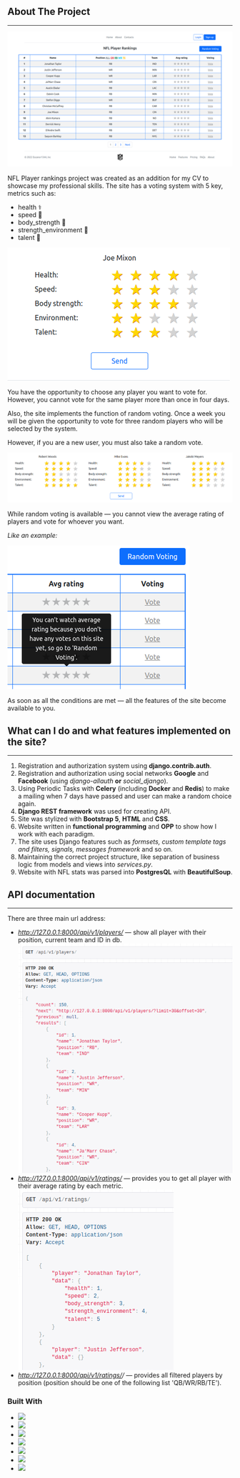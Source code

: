 ## About The Project
___

![First](mainapp/static/images/Example1.png)

NFL Player rankings project was created as an addition for my CV to showcase my professional skills. The site has a 
voting system with 5 key, metrics such as:
+ health :medical_symbol:
+ speed :runner:
+ body_strength :muscle:
+ strength_environment :busts_in_silhouette:
+ talent :crown:	

![Second](mainapp/static/images/Example2.png)

You have the opportunity to choose any player you want to vote for.
However, you cannot vote for the same player more than once in four days.

Also, the site implements the function of random voting. Once a week you will be given the opportunity
to vote for three random players who will be selected by the system.

However, if you are a new user, you must also take a random vote.

![Third](mainapp/static/images/Example3.png)

While random voting is available — you cannot view the average rating of players and vote for whoever you want.

*Like an example:*

![Fourth](mainapp/static/images/Example4.png)

As soon as all the conditions are met — all the features of the site become available to you.

## What can I do and what features implemented on the site?
___
1. Registration and authorization system using **django.contrib.auth**.
2. Registration and authorization using social networks **Google** and **Facebook** (using *django-allauth* **or** *social_django*).
3. Using Periodic Tasks with **Celery** (including **Docker** and **Redis**) to make a mailing when 7 days have passed and user 
   can make a random choice again.
4. **Django REST framework** was used for creating API.
5. Site was stylized with **Bootstrap 5**, **HTML** and **CSS**.
6. Website written in **functional programming** and **OPP** to show how I work with each paradigm.
7. The site uses Django features such as *formsets, custom template tags and filters, signals, messages framework* and so on.
8. Maintaining the correct project structure, like separation of business logic from models and views into *services.py*. 
9. Website with NFL stats was parsed into **PostgresQL** with **BeautifulSoup**.

## API documentation
___

There are three main url address:

+ *http://127.0.0.1:8000/api/v1/players/*  — show all player with their position, current team and ID in db.
![Fifth](mainapp/static/images/Example5.png)
+ *http://127.0.0.1:8000/api/v1/ratings/*  — provides you to get all player with their average rating by each metric.
![Sixth](mainapp/static/images/Example6.png)
+ *http://127.0.0.1:8000/api/v1/ratings/<position>/* — provides all filtered players by position (position should be one of the following list 'QB/WR/RB/TE').

### Built With
+ <img src="https://img.shields.io/badge/Python-black?style=for-the-badge&logo=Python"/>
+ <img src="https://img.shields.io/badge/Django-black?style=for-the-badge&logo=Django&logoColor=green"/>
+ <img src="https://img.shields.io/badge/Django REST Framework-black?style=for-the-badge&logo=Django&logoColor=red"/>
+ <img src="https://img.shields.io/badge/PostgreSQL-black?style=for-the-badge&logo=PostgreSQL"/>
+ <img src="https://img.shields.io/badge/Bootstrap-black?style=for-the-badge&logo=Bootstrap"/>
+ <img src="https://img.shields.io/badge/HTML-black?style=for-the-badge&logo=HTML5"/>
+ <img src="https://img.shields.io/badge/CSS-black?style=for-the-badge&logo=CSS3"/>
